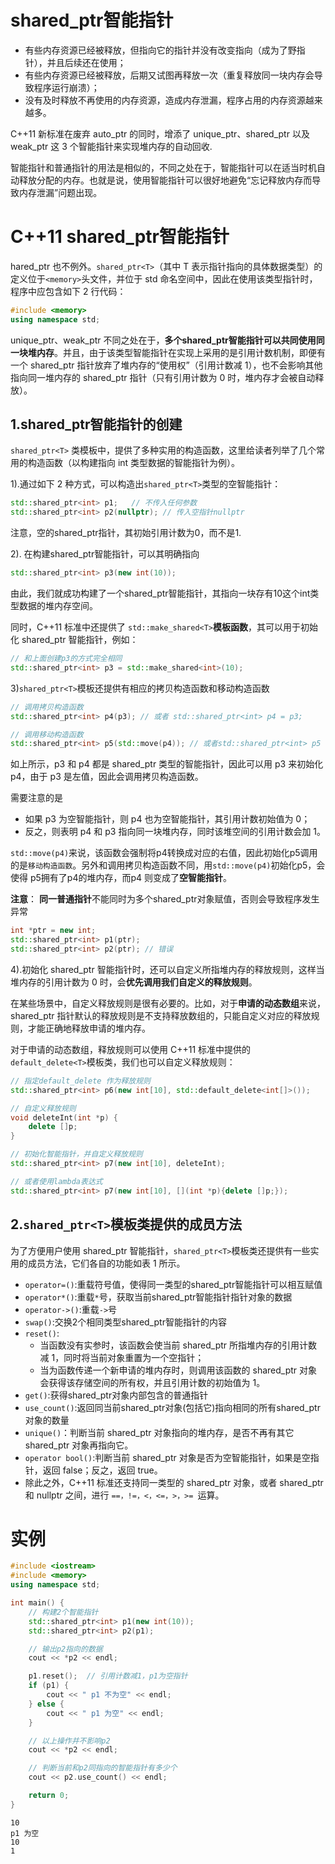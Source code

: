 # shared_ptr智能指针 

* 有些内存资源已经被释放，但指向它的指针并没有改变指向（成为了野指针），并且后续还在使用；
* 有些内存资源已经被释放，后期又试图再释放一次（重复释放同一块内存会导致程序运行崩溃）；
* 没有及时释放不再使用的内存资源，造成内存泄漏，程序占用的内存资源越来越多。

C++11 新标准在废弃 auto_ptr 的同时，增添了 unique_ptr、shared_ptr 以及 weak_ptr 这 3 个智能指针来实现堆内存的自动回收.

智能指针和普通指针的用法是相似的，不同之处在于，智能指针可以在适当时机自动释放分配的内存。也就是说，使用智能指针可以很好地避免“忘记释放内存而导致内存泄漏”问题出现。

# C++11 shared_ptr智能指针
hared_ptr 也不例外。`shared_ptr<T>`（其中 T 表示指针指向的具体数据类型）的定义位于`<memory>`头文件，并位于 std 命名空间中，因此在使用该类型指针时，程序中应包含如下 2 行代码：

```cpp
#include <memory>
using namespace std;
```
unique_ptr、weak_ptr 不同之处在于，**多个shared_ptr智能指针可以共同使用同一块堆内存**。并且，由于该类型智能指针在实现上采用的是引用计数机制，即便有一个 shared_ptr 指针放弃了堆内存的“使用权”（引用计数减 1），也不会影响其他指向同一堆内存的 shared_ptr 指针（只有引用计数为 0 时，堆内存才会被自动释放）。

## 1.shared_ptr智能指针的创建

`shared_ptr<T>` 类模板中，提供了多种实用的构造函数，这里给读者列举了几个常用的构造函数（以构建指向 int 类型数据的智能指针为例）。

1).通过如下 2 种方式，可以构造出`shared_ptr<T>`类型的空智能指针：

```cpp
std::shared_ptr<int> p1;   // 不传入任何参数
std::shared_ptr<int> p2(nullptr); // 传入空指针nullptr
```

注意，空的shared_ptr指针，其初始引用计数为0，而不是1.

2). 在构建shared_ptr智能指针，可以其明确指向

```cpp
std::shared_ptr<int> p3(new int(10));
```
由此，我们就成功构建了一个shared_ptr智能指针，其指向一块存有10这个int类型数据的堆内存空间。

同时，C++11 标准中还提供了 `std::make_shared<T>`**模板函数**，其可以用于初始化 shared_ptr 智能指针，例如：

```cpp
// 和上面创建p3的方式完全相同
std::shared_ptr<int> p3 = std::make_shared<int>(10);
```

3)`shared_ptr<T>`模板还提供有相应的拷贝构造函数和移动构造函数

```cpp
// 调用拷贝构造函数
std::shared_ptr<int> p4(p3); // 或者 std::shared_ptr<int> p4 = p3;

// 调用移动构造函数
std::shared_ptr<int> p5(std::move(p4)); // 或者std::shared_ptr<int> p5 = std::move(p4);
```
如上所示，p3 和 p4 都是 shared_ptr 类型的智能指针，因此可以用 p3 来初始化 p4，由于 p3 是左值，因此会调用拷贝构造函数。

需要注意的是

* 如果 p3 为空智能指针，则 p4 也为空智能指针，其引用计数初始值为 0；
* 反之，则表明 p4 和 p3 指向同一块堆内存，同时该堆空间的引用计数会加 1。

`std::move(p4)`来说，该函数会强制将p4转换成对应的右值，因此初始化p5调用的是`移动构造函数`。另外和调用拷贝构造函数不同，用`std::move(p4)`初始化p5，会使得 p5拥有了p4的堆内存，而p4 则变成了**空智能指针**。

**注意**： **同一普通指针**不能同时为多个shared_ptr对象赋值，否则会导致程序发生异常

```cpp
int *ptr = new int;
std::shared_ptr<int> p1(ptr);
std::shared_ptr<int> p2(ptr); // 错误
```
4).初始化 shared_ptr 智能指针时，还可以自定义所指堆内存的释放规则，这样当堆内存的引用计数为 0 时，会**优先调用我们自定义的释放规则**。

在某些场景中，自定义释放规则是很有必要的。比如，对于**申请的动态数组**来说，shared_ptr 指针默认的释放规则是不支持释放数组的，只能自定义对应的释放规则，才能正确地释放申请的堆内存。

对于申请的动态数组，释放规则可以使用 C++11 标准中提供的`default_delete<T>`模板类，我们也可以自定义释放规则：

```cpp
// 指定default_delete 作为释放规则
std::shared_ptr<int> p6(new int[10], std::default_delete<int[]>());

// 自定义释放规则
void deleteInt(int *p) {
    delete []p;
}

// 初始化智能指针，并自定义释放规则
std::shared_ptr<int> p7(new int[10], deleteInt);

// 或者使用lambda表达式
std::shared_ptr<int> p7(new int[10], [](int *p){delete []p;});
```

## 2.`shared_ptr<T>`模板类提供的成员方法

为了方便用户使用 shared_ptr 智能指针，`shared_ptr<T>`模板类还提供有一些实用的成员方法，它们各自的功能如表 1 所示。

* `operator=()`:重载符号值，使得同一类型的shared_ptr智能指针可以相互赋值
* `operator*()`:重载`*`号，获取当前shared_ptr智能指针指针对象的数据
* `operator->()`:重载`->`号
* `swap()`:交换2个相同类型shared_ptr智能指针的内容
* `reset()`:
    * 当函数没有实参时，该函数会使当前 shared_ptr 所指堆内存的引用计数减 1，同时将当前对象重置为一个空指针；
    * 当为函数传递一个新申请的堆内存时，则调用该函数的 shared_ptr 对象会获得该存储空间的所有权，并且引用计数的初始值为 1。
* `get()`:获得shared_ptr对象内部包含的普通指针
* `use_count()`:返回同当前shared_ptr对象(包括它)指向相同的所有shared_ptr对象的数量
* `unique()`：判断当前 shared_ptr 对象指向的堆内存，是否不再有其它 shared_ptr 对象再指向它。
* `operator bool()`:判断当前 shared_ptr 对象是否为空智能指针，如果是空指针，返回 false；反之，返回 true。
* 除此之外，C++11 标准还支持同一类型的 shared_ptr 对象，或者 shared_ptr 和 nullptr 之间，进行 `==，!=，<，<=，>，>= `运算。

# 实例

```cpp
#include <iostream>
#include <memory>
using namespace std;

int main() {
    // 构建2个智能指针
    std::shared_ptr<int> p1(new int(10));
    std::shared_ptr<int> p2(p1);

    // 输出p2指向的数据
    cout << *p2 << endl;

    p1.reset();  // 引用计数减1，p1为空指针
    if (p1) {
        cout << " p1 不为空" << endl;
    } else {
        cout << " p1 为空" << endl;
    }

    // 以上操作并不影响p2
    cout << *p2 << endl;

    // 判断当前和p2同指向的智能指针有多少个
    cout << p2.use_count() << endl;

    return 0;
}
```

```
10
p1 为空
10
1
```

